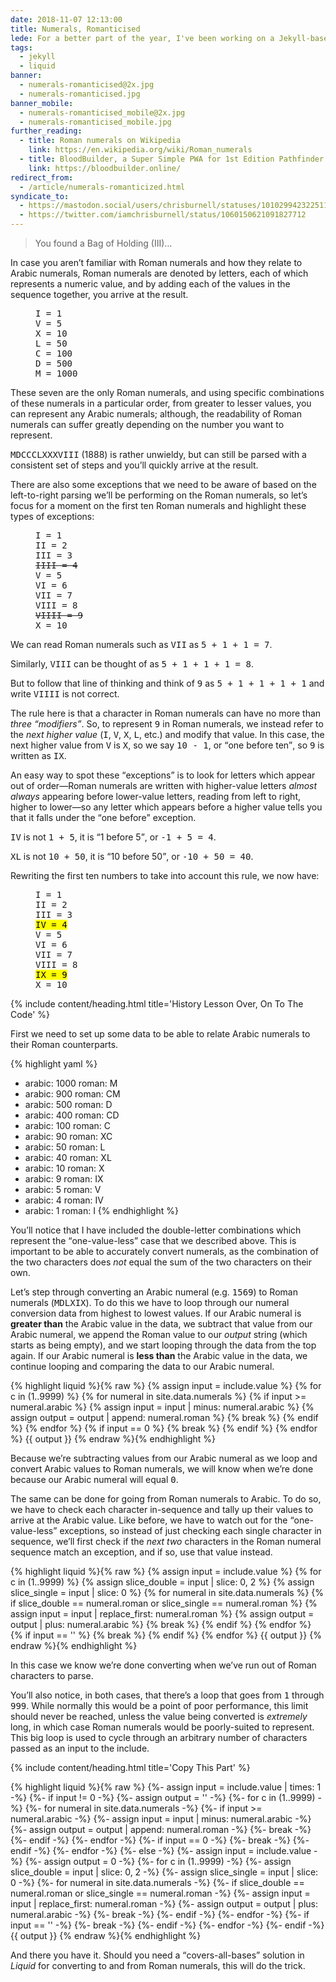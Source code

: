 ```yaml
---
date: 2018-11-07 12:13:00
title: Numerals, Romanticised
lede: For a better part of the year, I've been working on a Jekyll-based Progressive Web App, <a href="https://bloodbuilder.online" rel="me  external">BloodBuilder</a>, for managing my Sorcerer in a game of Pathfinder I've been playing with some friends. One of the many intricate parts of logic involves the ability to convert Arabic numerals to and from Roman numerals, so I wrote a simple Liquid include to handle this.
tags:
  - jekyll
  - liquid
banner:
  - numerals-romanticised@2x.jpg
  - numerals-romanticised.jpg
banner_mobile:
  - numerals-romanticised_mobile@2x.jpg
  - numerals-romanticised_mobile.jpg
further_reading:
  - title: Roman numerals on Wikipedia
    link: https://en.wikipedia.org/wiki/Roman_numerals
  - title: BloodBuilder, a Super Simple PWA for 1st Edition Pathfinder Pure Core Classes
    link: https://bloodbuilder.online/
redirect_from:
  - /article/numerals-romanticized.html
syndicate_to:
  - https://mastodon.social/users/chrisburnell/statuses/101029942322511486
  - https://twitter.com/iamchrisburnell/status/1060150621091827712
---
```


<blockquote>
    <p>You found a Bag of Holding (III)…</p>
</blockquote>

In case you aren’t familiar with Roman numerals and how they relate to Arabic numerals, Roman numerals are denoted by letters, each of which represents a numeric value, and by adding each of the values in the sequence together, you arrive at the result.

<figure>
<pre>
I = 1
V = 5
X = 10
L = 50
C = 100
D = 500
M = 1000
</pre>
</figure>

These seven are the only Roman numerals, and using specific combinations of these numerals in a particular order, from greater to lesser values, you can represent any Arabic numerals; although, the readability of Roman numerals can suffer greatly depending on the number you want to represent.

<samp>MDCCCLXXXVIII</samp> (1888) is rather unwieldy, but can still be parsed with a consistent set of steps and you’ll quickly arrive at the result.

There are also some exceptions that we need to be aware of based on the left-to-right parsing we’ll be performing on the Roman numerals, so let’s focus for a moment on the first ten Roman numerals and highlight these types of exceptions:

<figure>
<pre>
I = 1
II = 2
III = 3
<del>IIII = 4</del>
V = 5
VI = 6
VII = 7
VIII = 8
<del>VIIII = 9</del>
X = 10
</pre>
</figure>

We can read Roman numerals such as <samp>VII</samp> as <samp>5 + 1 + 1 = 7</samp>.

Similarly, <samp>VIII</samp> can be thought of as <samp>5 + 1 + 1 + 1 = 8</samp>.

But to follow that line of thinking and think of <samp>9</samp> as <samp>5 + 1 + 1 + 1 + 1</samp> and write <samp>VIIII</samp> is not correct.

The rule here is that a character in Roman numerals can have no more than *three <q>modifiers</q>*. So, to represent <samp>9</samp> in Roman numerals, we instead refer to the *next higher value* (<samp>I</samp>, <samp>V</samp>, <samp>X</samp>, <samp>L</samp>, etc.) and modify that value. In this case, the next higher value from <samp>V</samp> is <samp>X</samp>, so we say <samp>10 - 1</samp>, or <q>one before ten</q>, so <samp>9</samp> is written as <samp>IX</samp>.

An easy way to spot these <q>exceptions</q> is to look for letters which appear out of order—Roman numerals are written with higher-value letters *almost always* appearing before lower-value letters, reading from left to right, higher to lower—so any letter which appears before a higher value tells you that it falls under the <q>one before</q> exception.

<samp>IV</samp> is not <samp>1 + 5</samp>, it is <q>1 before 5</q>, or <samp>-1 + 5 = 4</samp>.

<samp>XL</samp> is not <samp>10 + 50</samp>, it is <q>10 before 50</q>, or <samp>-10 + 50 = 40</samp>.

Rewriting the first ten numbers to take into account this rule, we now have:

<figure>
<pre>
I = 1
II = 2
III = 3
<mark>IV = 4</mark>
V = 5
VI = 6
VII = 7
VIII = 8
<mark>IX = 9</mark>
X = 10
</pre>
</figure>


{% include content/heading.html title='History Lesson Over, On To The Code' %}

First we need to set up some data to be able to relate Arabic numerals to their Roman counterparts.

{% highlight yaml %}
- arabic: 1000
  roman: M
- arabic: 900
  roman: CM
- arabic: 500
  roman: D
- arabic: 400
  roman: CD
- arabic: 100
  roman: C
- arabic: 90
  roman: XC
- arabic: 50
  roman: L
- arabic: 40
  roman: XL
- arabic: 10
  roman: X
- arabic: 9
  roman: IX
- arabic: 5
  roman: V
- arabic: 4
  roman: IV
- arabic: 1
  roman: I
{% endhighlight %}

You’ll notice that I have included the double-letter combinations which represent the <q>one-value-less</q> case that we described above. This is important to be able to accurately convert numerals, as the combination of the two characters does *not* equal the sum of the two characters on their own.

Let’s step through converting an Arabic numeral (e.g. <samp>1569</samp>) to Roman numerals (<samp>MDLXIX</samp>). To do this we have to loop through our numeral conversion data from highest to lowest values. If our Arabic numeral is **greater than** the Arabic value in the data, we subtract that value from our Arabic numeral, we append the Roman value to our <var>output</var> string (which starts as being empty), and we start looping through the data from the top again. If our Arabic numeral is **less than** the Arabic value in the data, we continue looping and comparing the data to our Arabic numeral.

{% highlight liquid %}{% raw %}
{% assign input = include.value %}
{% for c in (1..9999) %}
    {% for numeral in site.data.numerals %}
        {% if input >= numeral.arabic %}
            {% assign input = input | minus: numeral.arabic %}
            {% assign output = output | append: numeral.roman %}
            {% break %}
        {% endif %}
    {% endfor %}
    {% if input == 0 %}
        {% break %}
    {% endif %}
{% endfor %}
{{ output }}
{% endraw %}{% endhighlight %}

Because we’re subtracting values from our Arabic numeral as we loop and convert Arabic values to Roman numerals, we will know when we’re done because our Arabic numeral will equal <samp>0</samp>.

The same can be done for going from Roman numerals to Arabic. To do so, we have to check each character in-sequence and tally up their values to arrive at the Arabic value. Like before, we have to watch out for the <q>one-value-less</q> exceptions, so instead of just checking each single character in sequence, we’ll first check if the *next two* characters in the Roman numeral sequence match an exception, and if so, use that value instead.

{% highlight liquid %}{% raw %}
{% assign input = include.value %}
{% for c in (1..9999) %}
    {% assign slice_double = input | slice: 0, 2 %}
    {% assign slice_single = input | slice: 0 %}
    {% for numeral in site.data.numerals %}
        {% if slice_double == numeral.roman or slice_single == numeral.roman %}
            {% assign input = input | replace_first: numeral.roman %}
            {% assign output = output | plus: numeral.arabic %}
            {% break %}
        {% endif %}
    {% endfor %}
    {% if input == '' %}
        {% break %}
    {% endif %}
{% endfor %}
{{ output }}
{% endraw %}{% endhighlight %}

In this case we know we’re done converting when we’ve run out of Roman characters to parse.

You’ll also notice, in both cases, that there’s a loop that goes from <samp>1</samp> through <samp>999</samp>. While normally this would be a point of poor performance, this limit should never be reached, unless the value being converted is *extremely* long, in which case Roman numerals would be poorly-suited to represent. This big loop is used to cycle through an arbitrary number of characters passed as an input to the include.

{% include content/heading.html title='Copy This Part' %}

{% highlight liquid %}{% raw %}
{%- assign input = include.value | times: 1 -%}
{%- if input != 0 -%}
    {%- assign output = '' -%}
    {%- for c in (1..9999) -%}
        {%- for numeral in site.data.numerals -%}
            {%- if input >= numeral.arabic -%}
                {%- assign input = input | minus: numeral.arabic -%}
                {%- assign output = output | append: numeral.roman -%}
                {%- break -%}
            {%- endif -%}
        {%- endfor -%}
        {%- if input == 0 -%}
            {%- break -%}
        {%- endif -%}
    {%- endfor -%}
{%- else -%}
    {%- assign input = include.value -%}
    {%- assign output = 0 -%}
    {%- for c in (1..9999) -%}
        {%- assign slice_double = input | slice: 0, 2 -%}
        {%- assign slice_single = input | slice: 0 -%}
        {%- for numeral in site.data.numerals -%}
            {%- if slice_double == numeral.roman or slice_single == numeral.roman -%}
                {%- assign input = input | replace_first: numeral.roman -%}
                {%- assign output = output | plus: numeral.arabic -%}
                {%- break -%}
            {%- endif -%}
        {%- endfor -%}
        {%- if input == '' -%}
            {%- break -%}
        {%- endif -%}
    {%- endfor -%}
{%- endif -%}
{{ output }}
{% endraw %}{% endhighlight %}

And there you have it. Should you need a <q>covers-all-bases</q> solution in *Liquid* for converting to and from Roman numerals, this will do the trick.
